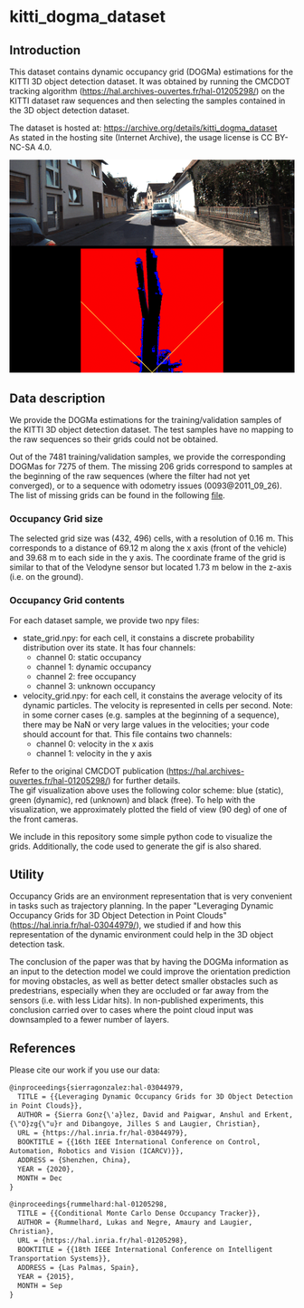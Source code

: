 # kitti_dogma_dataset

## Introduction
This dataset contains dynamic occupancy grid (DOGMa) estimations for the KITTI 3D object detection dataset. It was obtained by running the CMCDOT tracking algorithm (https://hal.archives-ouvertes.fr/hal-01205298/) on the KITTI dataset raw sequences and then selecting the samples contained in the 3D object detection dataset.

The dataset is hosted at: https://archive.org/details/kitti_dogma_dataset  
As stated in the hosting site (Internet Archive), the usage license is CC BY-NC-SA 4.0.

<img src="/multimedia/state_grids.gif"/>

## Data description
We provide the DOGMa estimations for the training/validation samples of the KITTI 3D object detection dataset. The test samples have no mapping to the raw sequences so their grids could not be obtained.

Out of the 7481 training/validation samples, we provide the corresponding DOGMas for 7275 of them. The missing 206 grids correspond to samples at the beginning of the raw sequences (where the filter had not yet converged), or to a sequence with odometry issues (0093@2011_09_26). The list of missing grids can be found in the following [file](grids_not_found_summary.log).

### Occupancy Grid size
The selected grid size was (432, 496) cells, with a resolution of 0.16 m. This corresponds to a distance of 69.12 m along the x axis (front of the vehicle) and 39.68 m to each side in the y axis. The coordinate frame of the grid is similar to that of the Velodyne sensor but located 1.73 m below in the z-axis (i.e. on the ground).

### Occupancy Grid contents
For each dataset sample, we provide two npy files:
- state_grid.npy: for each cell, it constains a discrete probability distribution over its state. It has four channels:
  - channel 0: static occupancy
  - channel 1: dynamic occupancy
  - channel 2: free occupancy
  - channel 3: unknown occupancy  
- velocity_grid.npy: for each cell, it constains the average velocity of its dynamic particles. The velocity is represented in cells per second. Note: in some corner cases (e.g. samples at the beginning of a sequence), there may be NaN or very large values in the velocities; your code should account for that. This file contains two channels:  
  - channel 0: velocity in the x axis
  - channel 1: velocity in the y axis  
  
Refer to the original CMCDOT publication (https://hal.archives-ouvertes.fr/hal-01205298/) for further details.  
The gif visualization above uses the following color scheme: blue (static), green (dynamic), red (unknown) and black (free). To help with the visualization, we approximately plotted the field of view (90 deg) of one of the front cameras.

We include in this repository some simple python code to visualize the grids. Additionally, the code used to generate the gif is also shared. 

## Utility
Occupancy Grids are an environment representation that is very convenient in tasks such as trajectory planning. In the paper "Leveraging Dynamic Occupancy Grids for 3D Object Detection in Point Clouds" (https://hal.inria.fr/hal-03044979/), we studied if and how this representation of the dynamic environment could help in the 3D object detection task.  

The conclusion of the paper was that by having the DOGMa information as an input to the detection model we could improve the orientation prediction for moving obstacles, as well as better detect smaller obstacles such as predestrians, especially when they are occluded or far away from the sensors (i.e. with less Lidar hits). In non-published experiments, this conclusion carried over to cases where the point cloud input was downsampled to a fewer number of layers.

## References
Please cite our work if you use our data:

```
@inproceedings{sierragonzalez:hal-03044979,
  TITLE = {{Leveraging Dynamic Occupancy Grids for 3D Object Detection in Point Clouds}},
  AUTHOR = {Sierra Gonz{\'a}lez, David and Paigwar, Anshul and Erkent, {\"O}zg{\"u}r and Dibangoye, Jilles S and Laugier, Christian},
  URL = {https://hal.inria.fr/hal-03044979},
  BOOKTITLE = {{16th IEEE International Conference on Control, Automation, Robotics and Vision (ICARCV)}},
  ADDRESS = {Shenzhen, China},
  YEAR = {2020},
  MONTH = Dec
}
```

```
@inproceedings{rummelhard:hal-01205298,
  TITLE = {{Conditional Monte Carlo Dense Occupancy Tracker}},
  AUTHOR = {Rummelhard, Lukas and Negre, Amaury and Laugier, Christian},
  URL = {https://hal.inria.fr/hal-01205298},
  BOOKTITLE = {{18th IEEE International Conference on Intelligent Transportation Systems}},
  ADDRESS = {Las Palmas, Spain},
  YEAR = {2015},
  MONTH = Sep
}
```
